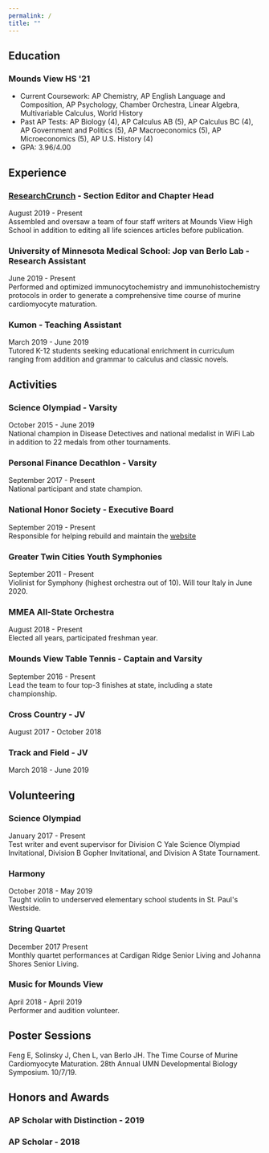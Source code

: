 ```yaml
---
permalink: /
title: ""
---
```


## Education
### Mounds View HS '21
- Current Coursework: AP Chemistry, AP English Language and Composition, AP Psychology, Chamber Orchestra, Linear Algebra, Multivariable Calculus, World History <br>
- Past AP Tests: AP Biology (4), AP Calculus AB (5), AP Calculus BC (4), AP Government and Politics (5), AP Macroeconomics (5), AP Microeconomics (5), AP U.S. History (4) <br>
- GPA: 3.96/4.00

## Experience
### [ResearchCrunch](https://researchcrunch.org/) - Section Editor and Chapter Head
August 2019 - Present <br>
Assembled and oversaw a team of four staff writers at Mounds View High School in addition to editing all life sciences articles before publication.
### University of Minnesota Medical School: Jop van Berlo Lab - Research Assistant
June 2019 - Present <br>
Performed and optimized immunocytochemistry and immunohistochemistry protocols in order to generate a comprehensive time course of murine cardiomyocyte maturation.
### Kumon - Teaching Assistant
March 2019 - June 2019 <br>
Tutored K-12 students seeking educational enrichment in curriculum ranging from addition and grammar to calculus and classic novels.

## Activities
### Science Olympiad - Varsity
October 2015 - June 2019 <br>
National champion in Disease Detectives and national medalist in WiFi Lab in addition to 22 medals from other tournaments.
### Personal Finance Decathlon - Varsity
September 2017 - Present <br>
National participant and state champion.
### National Honor Society - Executive Board
September 2019 - Present <br>
Responsible for helping rebuild and maintain the [website](https://moundsviewnhs.com/)
### Greater Twin Cities Youth Symphonies
September 2011 - Present <br>
Violinist for Symphony (highest orchestra out of 10). Will tour Italy in June 2020.
### MMEA All-State Orchestra
August 2018 - Present <br>
Elected all years, participated freshman year.
### Mounds View Table Tennis - Captain and Varsity
September 2016 - Present <br>
Lead the team to four top-3 finishes at state, including a state championship.
### Cross Country - JV
August 2017 - October 2018
### Track and Field - JV
March 2018 - June 2019

## Volunteering
### Science Olympiad
January 2017 - Present <br>
Test writer and event supervisor for Division C Yale Science Olympiad Invitational, Division B Gopher Invitational, and Division A State Tournament.
### Harmony
October 2018 - May 2019 <br>
Taught violin to underserved elementary school students in St. Paul's Westside.
### String Quartet
December 2017  Present <br>
Monthly quartet performances at Cardigan Ridge Senior Living and Johanna Shores Senior Living.
### Music for Mounds View
April 2018 - April 2019  <br>
Performer and audition volunteer.

## Poster Sessions
Feng E, Solinsky J, Chen L, van Berlo JH. The Time Course of Murine Cardiomyocyte Maturation. 28th Annual UMN Developmental Biology Symposium. 10/7/19.

## Honors and Awards
### AP Scholar with Distinction - 2019
### AP Scholar - 2018

